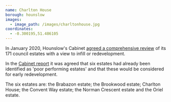 ```yaml
---
name: Charlton House 
borough: hounslow
images:
  - image_path: /images/charltonhouse.jpg
coordinates:
  - -0.300195,51.486105
---
```

In January 2020, Hounslow's Cabinet [agreed a comprehensive review](https://democraticservices.hounslow.gov.uk/documents/s157644/CEX432%20Housing%20Estate%20Regeneration%20Programme.pdf) of its 171 council estates with a view to infill or redevelopment.

In the [Cabinet report](https://democraticservices.hounslow.gov.uk/documents/s157644/CEX432%20Housing%20Estate%20Regeneration%20Programme.pdf) it was agreed that six estates had already been identified as 'poor performing estates' and that these would be considered for early redevelopment.

The six estates are: the Brabazon estate; the Brookwood estate; Charlton House; the Convent Way estate; the Norman Crescent estate and the Oriel estate.

